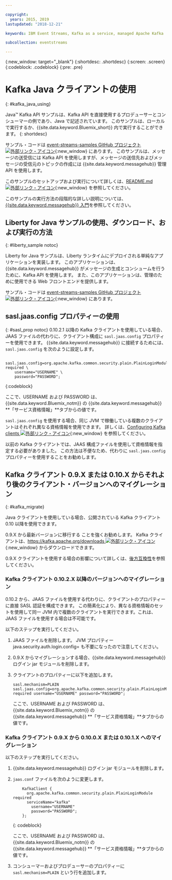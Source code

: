 ```yaml
---

copyright:
  years: 2015, 2019
lastupdated: "2018-12-21"

keywords: IBM Event Streams, Kafka as a service, managed Apache Kafka

subcollection: eventstreams

---
```


{:new_window: target="_blank"}
{:shortdesc: .shortdesc}
{:screen: .screen}
{:codeblock: .codeblock}
{:pre: .pre}

# Kafka Java クライアントの使用
{: #kafka_java_using}

<!-- 21/06/18 - removing until some content ready

## To do: instructions for getting started, with links for more information


## To do: simple send source and receive source in-line


## How to use, download, and run the Java Kafka API sample

-->

Java&trade; Kafka API サンプルは、Kafka API を直接使用するプロデューサーとコンシューマーの例であり、Java で記述されています。 このサンプルは、ローカルで実行するか、{{site.data.keyword.Bluemix_short}} 内で実行することができます。
{: shortdesc}

サンプル・コードは [event-streams-samples GitHub プロジェクト ![外部リンク・アイコン](../../icons/launch-glyph.svg "外部リンク・アイコン")](https://github.com/ibm-messaging/event-streams-samples/tree/master/kafka-java-console-sample){:new_window} にあります。 このサンプルは、メッセージの送受信には Kafka API を使用しますが、メッセージの送信先およびメッセージの受信元のトピックの作成には {{site.data.keyword.messagehub}} 管理 API を使用します。

このサンプルのセットアップおよび実行について詳しくは、[README.md ![外部リンク・アイコン](../../icons/launch-glyph.svg "外部リンク・アイコン")](https://github.com/ibm-messaging/event-streams-samples/tree/master/kafka-java-console-sample){:new_window} を参照してください。

このサンプルの実行方法の段階的な詳しい説明については、[{{site.data.keyword.messagehub}} 入門](/docs/services/EventStreams?topic=eventstreams-getting_started#getting_started_steps)を参照してください。

## Liberty for Java サンプルの使用、ダウンロード、および実行の方法
{: #liberty_sample notoc}

Liberty for Java サンプルは、Liberty ランタイムにデプロイされる単純なアプリケーションを実装します。 このアプリケーションは、{{site.data.keyword.messagehub}} がメッセージの生成とコンシュームを行うために、Kafka API を使用します。
また、このアプリケーションは、管理のために使用できる Web フロントエンドを提供します。

サンプル・コードは [event-streams-samples GitHub プロジェクト ![外部リンク・アイコン](../../icons/launch-glyph.svg "外部リンク・アイコン")](https://github.com/ibm-messaging/event-streams-samples/tree/master/kafka-java-liberty-sample){:new_window} にあります。

<!--
17/10/17 - Karen: following info duplicated at messagehub063 
-->

## sasl.jaas.config プロパティーの使用
{: #sasl_prop notoc}
0.10.2.1 以降の Kafka クライアントを使用している場合、JAAS ファイルの代わりに、クライアント構成に <code>sasl.jaas.config</code> プロパティーを使用できます。 {{site.data.keyword.messagehub}} に接続するためには、<code>sasl.jaas.config</code> を次のように設定します。
<pre>
<code>    sasl.jaas.config=org.apache.kafka.common.security.plain.PlainLoginModule required \
    username="USERNAME" \
    password="PASSWORD";</code>
</pre>
{:codeblock}

ここで、USERNAME および PASSWORD は、{{site.data.keyword.Bluemix_notm}} の {{site.data.keyword.messagehub}} **「サービス資格情報」**タブからの値です。

<code>sasl.jaas.config</code> を使用する場合、同じ JVM で稼働している複数のクライアントはそれぞれ異なる資格情報を使用できます。 詳しくは、[Configuring Kafka clients ![外部リンク・アイコン](../../icons/launch-glyph.svg "外部リンク・アイコン")](http://kafka.apache.org/documentation/#security_sasl_plain_clientconfig){:new_window} を参照してください。

以前の Kafka クライアントでは、JAAS 構成ファイルを使用して資格情報を指定する必要がありました。 この方法は不便なため、代わりに <code>sasl.jaas.config</code> プロパティーを使用することをお勧めします。

<!--
23/04/18 - Karen: following migration info on production in messagehub084 
-->

## Kafka クライアント 0.9.X または 0.10.X からそれより後のクライアント・バージョンへのマイグレーション
{: #kafka_migrate}


Java クライアントを使用している場合、公開されている
Kafka クライアント 0.10 以降を使用できます。 

0.9.X から最新バージョンに移行する
ことを強くお勧めします。 Kafka クライアントは、[https://kafka.apache.org/downloads ![外部リンク・アイコン](../../icons/launch-glyph.svg "外部リンク・アイコン")](https://kafka.apache.org/downloads){:new_window} からダウンロードできます。

0.9.X クライアントを使用する場合の影響について詳しくは、[後方互換性](/docs/services/EventStreams?topic=eventstreams-kafka_clients#compatibility)を参照してください。



### Kafka クライアント 0.10.2.X 以降のバージョンへのマイグレーション

0.10.2 から、JAAS ファイルを使用する代わりに、クライアントのプロパティーに直接 SASL 認証を構成できます。 この簡素化により、異なる資格情報のセットを使用して同一 JVM 内で複数のクライアントを実行できます。これは、JAAS ファイルを使用する場合は不可能です。

以下のステップを実行してください。

1. JAAS ファイルを削除します。 JVM プロパティー java.security.auth.login.config=<PATH TO JAAS> も不要になったので注意してください。
2. 0.9.X からマイグレーションする場合、{{site.data.keyword.messagehub}} ログイン jar モジュールを削除します。
2. クライアントのプロパティーに以下を追加します。
    ```
	sasl.mechanism=PLAIN
    sasl.jaas.config=org.apache.kafka.common.security.plain.PlainLoginModule required username="USERNAME" password="PASSWORD";
	```

	ここで、USERNAME および PASSWORD は、{{site.data.keyword.Bluemix_notm}} の {{site.data.keyword.messagehub}} **「サービス資格情報」**タブからの値です。
	
	

### Kafka クライアント 0.9.X から 0.10.0.X または 0.10.1.X へのマイグレーション

以下のステップを実行してください。

1. {{site.data.keyword.messagehub}} ログイン jar モジュールを削除します。
2. <code>jaas.conf</code> ファイルを次のように変更します。
    ```
        KafkaClient {
          org.apache.kafka.common.security.plain.PlainLoginModule required
          serviceName="kafka"
            username="USERNAME"
            password="PASSWORD";
        };
    ```
    {: codeblock}

	ここで、USERNAME および PASSWORD は、{{site.data.keyword.Bluemix_notm}} の {{site.data.keyword.messagehub}} **「サービス資格情報」**タブからの値です。
	
3. コンシューマーおよびプロデューサーのプロパティーに <code>sasl.mechanism=PLAIN</code> という行を追加します。
